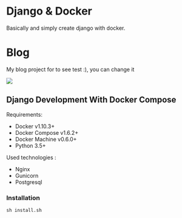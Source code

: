 # Django & Docker

Basically and simply create django with docker.

# Blog

My blog project for to see test :), you can change it
   
<img src="https://raw.githubusercontent.com/AliYmn/django-docker/master/blog.png" />

## Django Development With Docker Compose

Requirements:

- Docker v1.10.3+
- Docker Compose v1.6.2+
- Docker Machine v0.6.0+
- Python 3.5+

Used technologies :

- Nginx
- Gunicorn
- Postgresql


### Installation 

    sh install.sh
    

